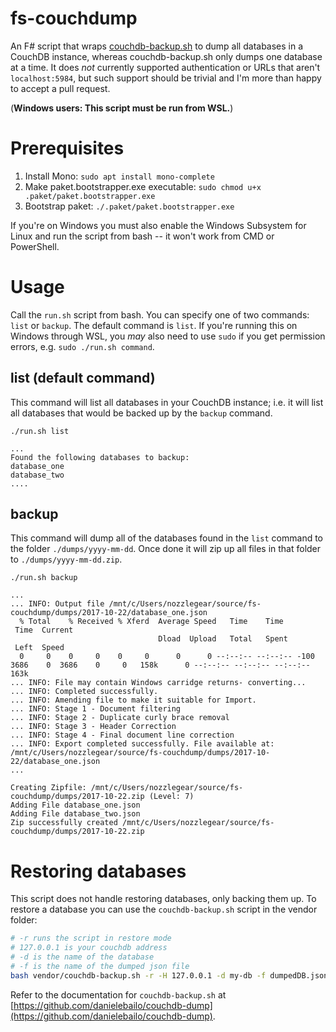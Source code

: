 # fs-couchdump
An F# script that wraps [couchdb-backup.sh](https://github.com/danielebailo/couchdb-dump) to dump all databases in a CouchDB instance, whereas couchdb-backup.sh only dumps one database at a time. It does *not* currently supported authentication or URLs that aren't `localhost:5984`, but such support should be trivial and I'm more than happy to accept a pull request.

(**Windows users: This script must be run from WSL.**)

# Prerequisites

1. Install Mono: `sudo apt install mono-complete`
2. Make paket.bootstrapper.exe executable: `sudo chmod u+x .paket/paket.bootstrapper.exe`
3. Bootstrap paket: `./.paket/paket.bootstrapper.exe`

If you're on Windows you must also enable the Windows Subsystem for Linux and run the script from bash -- it won't work from CMD or PowerShell.

# Usage

Call the `run.sh` script from bash. You can specify one of two commands: `list` or `backup`. The default command is `list`. If you're running this on Windows through WSL, you *may* also need to use `sudo` if you get permission errors, e.g. `sudo ./run.sh command`.

## list (default command)

This command will list all databases in your CouchDB instance; i.e. it will list all databases that would be backed up by the `backup` command.

```
./run.sh list

...
Found the following databases to backup:
database_one
database_two
....
```

## backup

This command will dump all of the databases found in the `list` command to the folder `./dumps/yyyy-mm-dd`. Once done it will zip up all files in that folder to `./dumps/yyyy-mm-dd.zip`.

```
./run.sh backup

...
... INFO: Output file /mnt/c/Users/nozzlegear/source/fs-couchdump/dumps/2017-10-22/database_one.json
  % Total    % Received % Xferd  Average Speed   Time    Time
 Time  Current
                                 Dload  Upload   Total   Spent
 Left  Speed
  0     0    0     0    0     0      0      0 --:--:-- --:--:-- -100  3686    0  3686    0     0   158k      0 --:--:-- --:--:-- --:--:--  163k
... INFO: File may contain Windows carridge returns- converting...
... INFO: Completed successfully.
... INFO: Amending file to make it suitable for Import.
... INFO: Stage 1 - Document filtering
... INFO: Stage 2 - Duplicate curly brace removal
... INFO: Stage 3 - Header Correction
... INFO: Stage 4 - Final document line correction
... INFO: Export completed successfully. File available at: /mnt/c/Users/nozzlegear/source/fs-couchdump/dumps/2017-10-22/database_one.json
...

Creating Zipfile: /mnt/c/Users/nozzlegear/source/fs-couchdump/dumps/2017-10-22.zip (Level: 7)
Adding File database_one.json
Adding File database_two.json
Zip successfully created /mnt/c/Users/nozzlegear/source/fs-couchdump/dumps/2017-10-22.zip
```

# Restoring databases

This script does not handle restoring databases, only backing them up. To restore a database you can use the `couchdb-backup.sh` script in the vendor folder:

```sh
# -r runs the script in restore mode
# 127.0.0.1 is your couchdb address
# -d is the name of the database
# -f is the name of the dumped json file
bash vendor/couchdb-backup.sh -r -H 127.0.0.1 -d my-db -f dumpedDB.json
```

Refer to the documentation for `couchdb-backup.sh` at [https://github.com/danielebailo/couchdb-dump](https://github.com/danielebailo/couchdb-dump).